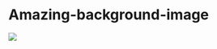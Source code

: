 # Amazing-background-image

![](https://github.com/kruz26/Amazing-background-image/blob/main/fhfd.jpg)
